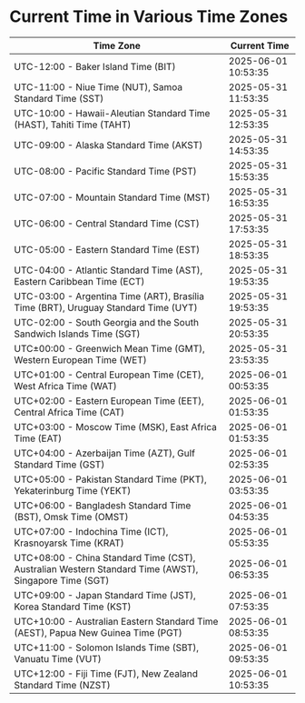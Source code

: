 # Current Time in Various Time Zones

| Time Zone | Current Time |
|-----------|--------------|
| UTC-12:00 - Baker Island Time (BIT) | 2025-06-01 10:53:35 |
| UTC-11:00 - Niue Time (NUT), Samoa Standard Time (SST) | 2025-05-31 11:53:35 |
| UTC-10:00 - Hawaii-Aleutian Standard Time (HAST), Tahiti Time (TAHT) | 2025-05-31 12:53:35 |
| UTC-09:00 - Alaska Standard Time (AKST) | 2025-05-31 14:53:35 |
| UTC-08:00 - Pacific Standard Time (PST) | 2025-05-31 15:53:35 |
| UTC-07:00 - Mountain Standard Time (MST) | 2025-05-31 16:53:35 |
| UTC-06:00 - Central Standard Time (CST) | 2025-05-31 17:53:35 |
| UTC-05:00 - Eastern Standard Time (EST) | 2025-05-31 18:53:35 |
| UTC-04:00 - Atlantic Standard Time (AST), Eastern Caribbean Time (ECT) | 2025-05-31 19:53:35 |
| UTC-03:00 - Argentina Time (ART), Brasília Time (BRT), Uruguay Standard Time (UYT) | 2025-05-31 19:53:35 |
| UTC-02:00 - South Georgia and the South Sandwich Islands Time (SGT) | 2025-05-31 20:53:35 |
| UTC±00:00 - Greenwich Mean Time (GMT), Western European Time (WET) | 2025-05-31 23:53:35 |
| UTC+01:00 - Central European Time (CET), West Africa Time (WAT) | 2025-06-01 00:53:35 |
| UTC+02:00 - Eastern European Time (EET), Central Africa Time (CAT) | 2025-06-01 01:53:35 |
| UTC+03:00 - Moscow Time (MSK), East Africa Time (EAT) | 2025-06-01 01:53:35 |
| UTC+04:00 - Azerbaijan Time (AZT), Gulf Standard Time (GST) | 2025-06-01 02:53:35 |
| UTC+05:00 - Pakistan Standard Time (PKT), Yekaterinburg Time (YEKT) | 2025-06-01 03:53:35 |
| UTC+06:00 - Bangladesh Standard Time (BST), Omsk Time (OMST) | 2025-06-01 04:53:35 |
| UTC+07:00 - Indochina Time (ICT), Krasnoyarsk Time (KRAT) | 2025-06-01 05:53:35 |
| UTC+08:00 - China Standard Time (CST), Australian Western Standard Time (AWST), Singapore Time (SGT) | 2025-06-01 06:53:35 |
| UTC+09:00 - Japan Standard Time (JST), Korea Standard Time (KST) | 2025-06-01 07:53:35 |
| UTC+10:00 - Australian Eastern Standard Time (AEST), Papua New Guinea Time (PGT) | 2025-06-01 08:53:35 |
| UTC+11:00 - Solomon Islands Time (SBT), Vanuatu Time (VUT) | 2025-06-01 09:53:35 |
| UTC+12:00 - Fiji Time (FJT), New Zealand Standard Time (NZST) | 2025-06-01 10:53:35 |
